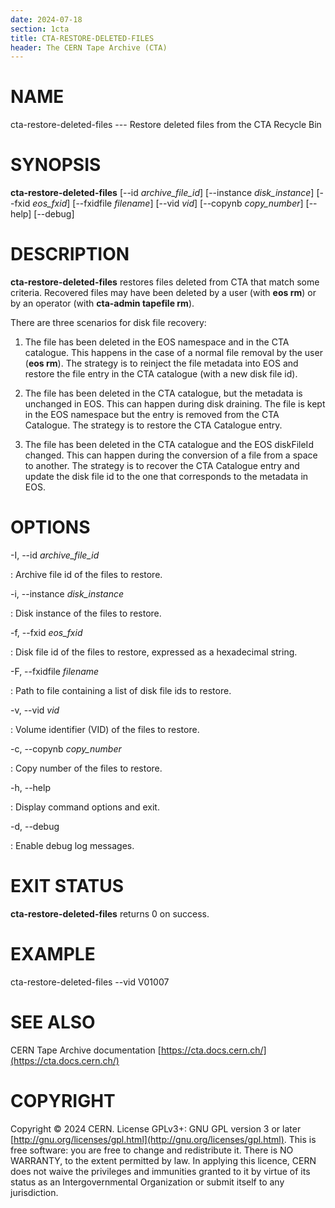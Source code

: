 ```yaml
---
date: 2024-07-18
section: 1cta
title: CTA-RESTORE-DELETED-FILES
header: The CERN Tape Archive (CTA)
---
```

<!---
@project      The CERN Tape Archive (CTA)
@copyright    Copyright © 2020-2024 CERN
@license      This program is free software, distributed under the terms of the GNU General Public
              Licence version 3 (GPL Version 3), copied verbatim in the file "COPYING". You can
              redistribute it and/or modify it under the terms of the GPL Version 3, or (at your
              option) any later version.

              This program is distributed in the hope that it will be useful, but WITHOUT ANY
              WARRANTY; without even the implied warranty of MERCHANTABILITY or FITNESS FOR A
              PARTICULAR PURPOSE. See the GNU General Public License for more details.

              In applying this licence, CERN does not waive the privileges and immunities
              granted to it by virtue of its status as an Intergovernmental Organization or
              submit itself to any jurisdiction.
--->

# NAME

cta-restore-deleted-files --- Restore deleted files from the CTA Recycle Bin

# SYNOPSIS

**cta-restore-deleted-files** \[\--id *archive_file_id*] \[\--instance *disk_instance*] \[\--fxid *eos_fxid*]
\[\--fxidfile *filename*] \[\--vid *vid*] \[\--copynb *copy_number*] \[\--help] \[\--debug]

# DESCRIPTION

**cta-restore-deleted-files** restores files deleted from CTA that match
some criteria. Recovered files may have been deleted by a user (with
**eos rm**) or by an operator (with **cta-admin tapefile rm**).

There are three scenarios for disk file recovery:

1.  The file has been deleted in the EOS namespace and in the CTA
    catalogue. This happens in the case of a normal file removal by the
    user (**eos rm**). The strategy is to reinject the file metadata
    into EOS and restore the file entry in the CTA catalogue (with a new
    disk file id).

2.  The file has been deleted in the CTA catalogue, but the metadata is
    unchanged in EOS. This can happen during disk draining. The file is
    kept in the EOS namespace but the entry is removed from the CTA
    Catalogue. The strategy is to restore the CTA Catalogue entry.

3.  The file has been deleted in the CTA catalogue and the EOS
    diskFileId changed. This can happen during the conversion of a file
    from a space to another. The strategy is to recover the CTA
    Catalogue entry and update the disk file id to the one that
    corresponds to the metadata in EOS.

# OPTIONS

-I, \--id *archive_file_id*

:   Archive file id of the files to restore.

-i, \--instance *disk_instance*

:   Disk instance of the files to restore.

-f, \--fxid *eos_fxid*

:   Disk file id of the files to restore, expressed as a hexadecimal
    string.

-F, \--fxidfile *filename*

:   Path to file containing a list of disk file ids to restore.

-v, \--vid *vid*

:   Volume identifier (VID) of the files to restore.

-c, \--copynb *copy_number*

:   Copy number of the files to restore.

-h, \--help

:   Display command options and exit.

-d, \--debug

:   Enable debug log messages.

# EXIT STATUS

**cta-restore-deleted-files** returns 0 on success.

# EXAMPLE

cta-restore-deleted-files \--vid V01007

# SEE ALSO

CERN Tape Archive documentation [https://cta.docs.cern.ch/](https://cta.docs.cern.ch/)

# COPYRIGHT

Copyright © 2024 CERN. License GPLv3+: GNU GPL version 3 or later [http://gnu.org/licenses/gpl.html](http://gnu.org/licenses/gpl.html).
This is free software: you are free to change and redistribute it. There is NO WARRANTY, to the extent permitted by law.
In applying this licence, CERN does not waive the privileges and immunities granted to it by virtue of its status as an
Intergovernmental Organization or submit itself to any jurisdiction.
